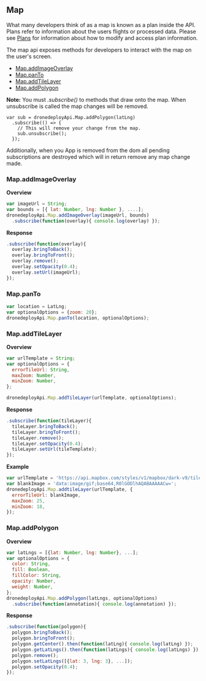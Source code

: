 ## Map

What many developers think of as a map is known as a plan inside the API. Plans refer to information about the users flights or processed data. Please see [Plans](/plans.md) for information about how to modify and access plan information.

The map api exposes methods for developers to interact with the map on the user's screen.

* [Map.addImageOverlay](#mapaddimageoverlay)
* [Map.panTo](#mappanto)
* [Map.addTileLayer](#mapaddtilelayer)
* [Map.addPolygon](#mapaddpolygon)

**Note:** You must *.subscribe()* to methods that draw onto the map. When unsubscribe is called the map changes will be removed.

```
var sub = dronedeployApi.Map.addPolygon(latLng)
  .subscribe(() => {
    // This will remove your change from the map.
    sub.unsubscribe();
  });
```

Additionally, when you App is removed from the dom all pending subscriptions are destroyed which will in return remove any map change made.

### Map.addImageOverlay

**Overview**

```javascript
var imageUrl = String;
var bounds = [{ lat: Number, lng: Number }, ....];
dronedeployApi.Map.addImageOverlay(imageUrl, bounds)
  .subscribe(function(overlay){ console.log(overlay) });
```

**Response**

```javascript
.subscribe(function(overlay){
  overlay.bringToBack();
  overlay.bringToFront();
  overlay.remove();
  overlay.setOpacity(0.4);
  overlay.setUrl(imageUrl);
});
```

### Map.panTo

```javascript
var location = LatLng;
var optionalOptions = {zoom: 20};
dronedeployApi.Map.panTo(location, optionalOptions);
```

### Map.addTileLayer

**Overview**

```javascript
var urlTemplate = String;
var optionalOptions = {
  errorTileUrl: String,
  maxZoom: Number,
  minZoom: Number,
};

dronedeployApi.Map.addTileLayer(urlTemplate, optionalOptions);
```

**Response**

```javascript
.subscribe(function(tileLayer){
  tileLayer.bringToBack();
  tileLayer.bringToFront();
  tileLayer.remove();
  tileLayer.setOpacity(0.4);
  tileLayer.setUrl(tileTemplate);
});
```

**Example**

```javascript
var urlTemplate = 'https://api.mapbox.com/styles/v1/mapbox/dark-v9/tiles/256/{z}/{x}/{y}';
var blankImage = 'data:image/gif;base64,R0lGODlhAQABAAAAACw=';
dronedeployApi.Map.addtileLayer(urlTemplate, {
  errorTileUrl: blankImage,
  maxZoom: 25,
  minZoom: 18,
});
```

### Map.addPolygon

**Overview**

```javascript
var latLngs = [{lat: Number, lng: Number}, ...];
var optionalOptions = {
  color: String,
  fill: Boolean,
  fillColor: String,
  opacity: Number,
  weight: Number,
};
dronedeployApi.Map.addPolygon(latLngs, optionalOptions)
  .subscribe(function(annotation){ console.log(annotation) });
```

**Response**

```javascript
.subscribe(function(polygon){
  polygon.bringToBack();
  polygon.bringToFront();
  polygon.getCenter().then(function(latLng){ console.log(latLng) });
  polygon.getLatLngs().then(function(latLngs){ console.log(latLngs) });
  polygon.remove();
  polygon.setLatLngs([{lat: 3, lng: 3}, ...]);
  polygon.setOpacity(0.4);
});
```

